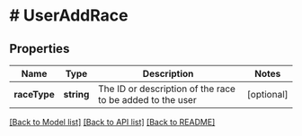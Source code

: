 # # UserAddRace

## Properties

Name | Type | Description | Notes
------------ | ------------- | ------------- | -------------
**raceType** | **string** | The ID or description of the race to be added to the user | [optional]

[[Back to Model list]](../../README.md#models) [[Back to API list]](../../README.md#endpoints) [[Back to README]](../../README.md)
